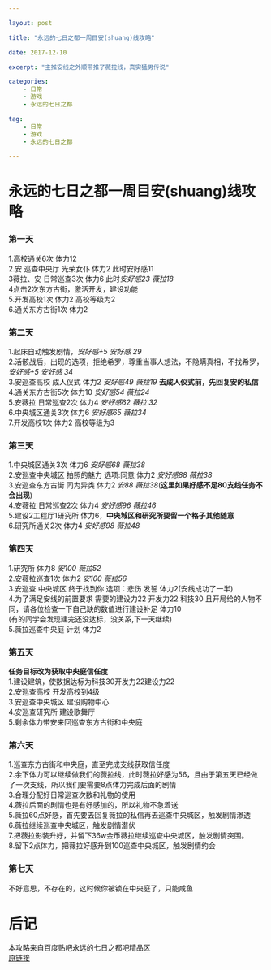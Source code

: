 ```yaml
---

layout: post

title: "永远的七日之都一周目安(shuang)线攻略"

date: 2017-12-10

excerpt: "主推安线之外顺带推了薇拉线，真实猛男传说"

categories: 
	- 日常
	- 游戏
	- 永远的七日之都

tag: 
	- 日常
	- 游戏
	- 永远的七日之都

---
```


# 永远的七日之都一周目安(shuang)线攻略
### 第一天      

1.高校通关6次 体力12       
2.安 巡查中央厅 光荣女仆 体力2 此时安好感11      
3薇拉、安 日常巡查3次 体力6 此时*安好感23 薇拉18*        
4点击2次东方古街，激活开发，建设功能     
5.开发高校1次 体力2 高校等级为2     
6.通关东方古街1次 体力2      

### 第二天      

1.起床自动触发剧情，*安好感+5 安好感 29*     
2.活骸战后，出现的选项，拒绝希罗，尊重当事人想法，不隐瞒真相，不找希罗，*安好感+5 安好感 34*       
3.安巡查高校 成人仪式 体力2 *安好感49 薇拉19* **去成人仪式前，先回复安的私信**      
4.通关东方古街5次 体力10 *安好感54 薇拉24*      
5.安薇拉 日常巡查2次 体力4 *安好感62 薇拉 32*     
6.中央城区通关3次 体力6 *安好感65 薇拉34*        
7.开发高校1次 体力2 高校等级为3     

### 第三天      

1.中央城区通关3次 体力6 *安好感68 薇拉38*        
2.安巡查中央城区 拍照的魅力 选项:同意 体力2 *安好感88 薇拉38*     
3.安巡查东方古街 同为异类 体力2 *安88 薇拉38*(**这里如果好感不足80支线任务不会出现**)     
4.安薇拉 日常巡查2次 体力4 *安好感96 薇拉46*      
5.建设2工程厅1研究所 体力6，**中央城区和研究所要留一个格子其他随意**        
6.研究所通关2次 体力4 *安好感98 薇拉48*      

### 第四天      

1.研究所 体力8 *安100 薇拉52*       
2.安薇拉巡查1次 体力2 *安100 薇拉56*       
3.安巡查 中央城区 终于找到你 选项：悲伤 发誓 体力2(安线成功了一半)      
4.为了满足安线的前置要求 需要的建设力22 开发力22 科技30 且开局给的人物不同，请各位检查一下自己缺的数值进行建设补足 体力10        
(有的同学会发现建完还没达标，没关系,下一天继续)       
5.薇拉巡查中央庭 计划 体力2        

### 第五天      

**任务目标改为获取中央庭信任度**      
1.建设建筑，使数据达标为科技30开发力22建设力22     
2.安巡查高校 开发高校到4级         
3.安巡查中央城区 建设购物中心        
4.安巡查研究所 建设歌舞厅      
5.剩余体力带安来回巡查东方古街和中央庭        

### 第六天      

1.巡查东方古街和中央庭，直至完成支线获取信任度        
2.余下体力可以继续做我们的薇拉线，此时薇拉好感为56，且由于第五天已经做了一次支线，所以我们要需要8点体力完成后面的剧情       
3.合理分配好日常巡查次数和礼物的使用     
4.薇拉后面的剧情也是有好感加的，所以礼物不急着送       
5.薇拉60点好感，首先要去回复薇拉的私信再去巡查中央城区，触发剧情渗透        
6.薇拉继续巡查中央城区，触发剧情潜伏     
7.把薇拉影装升好，并留下36w金币薇拉继续巡查中央城区，触发剧情突围。        
8.留下2点体力，把薇拉好感升到100巡查中央城区，触发剧情约会        

### 第七天     

不好意思，不存在的，这时候你被锁在中央庭了，只能咸鱼      


# 后记        
本攻略来自百度贴吧永远的七日之都吧精品区        
[原链接](https://tieba.baidu.com/p/5458693018?see_lz=1)        